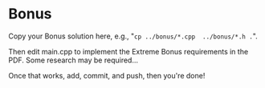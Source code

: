 Bonus
=====

Copy your Bonus solution here, e.g., "``cp ../bonus/*.cpp  ../bonus/*.h .``".

Then edit main.cpp to implement the Extreme Bonus requirements in the PDF. Some research may be required...

Once that works, add, commit, and push, then you're done!
